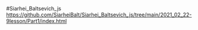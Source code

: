 #Siarhei_Baltsevich_js
https://github.com/SiarheiBalt/Siarhei_Baltsevich_js/tree/main/2021_02_22-9lesson/Part1/index.html
